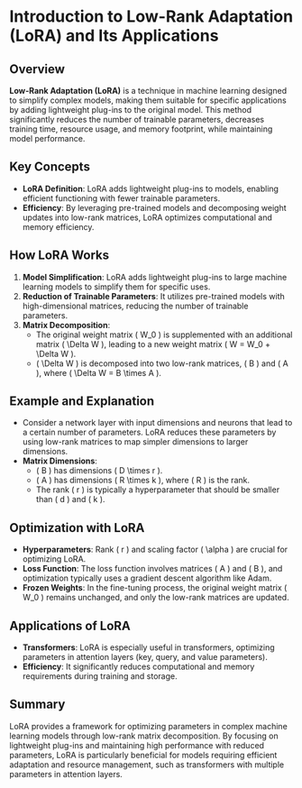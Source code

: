 # Introduction to Low-Rank Adaptation (LoRA) and Its Applications

## Overview

**Low-Rank Adaptation (LoRA)** is a technique in machine learning designed to simplify complex models, making them suitable for specific applications by adding lightweight plug-ins to the original model. This method significantly reduces the number of trainable parameters, decreases training time, resource usage, and memory footprint, while maintaining model performance.

## Key Concepts

- **LoRA Definition**: LoRA adds lightweight plug-ins to models, enabling efficient functioning with fewer trainable parameters.
- **Efficiency**: By leveraging pre-trained models and decomposing weight updates into low-rank matrices, LoRA optimizes computational and memory efficiency.
  
## How LoRA Works

1. **Model Simplification**: LoRA adds lightweight plug-ins to large machine learning models to simplify them for specific uses.
2. **Reduction of Trainable Parameters**: It utilizes pre-trained models with high-dimensional matrices, reducing the number of trainable parameters.
3. **Matrix Decomposition**: 
   - The original weight matrix \( W_0 \) is supplemented with an additional matrix \( \Delta W \), leading to a new weight matrix \( W = W_0 + \Delta W \).
   - \( \Delta W \) is decomposed into two low-rank matrices, \( B \) and \( A \), where \( \Delta W = B \times A \).

## Example and Explanation

- Consider a network layer with input dimensions and neurons that lead to a certain number of parameters. LoRA reduces these parameters by using low-rank matrices to map simpler dimensions to larger dimensions.
- **Matrix Dimensions**:
  - \( B \) has dimensions \( D \times r \).
  - \( A \) has dimensions \( R \times k \), where \( R \) is the rank.
  - The rank \( r \) is typically a hyperparameter that should be smaller than \( d \) and \( k \).

## Optimization with LoRA

- **Hyperparameters**: Rank \( r \) and scaling factor \( \alpha \) are crucial for optimizing LoRA.
- **Loss Function**: The loss function involves matrices \( A \) and \( B \), and optimization typically uses a gradient descent algorithm like Adam.
- **Frozen Weights**: In the fine-tuning process, the original weight matrix \( W_0 \) remains unchanged, and only the low-rank matrices are updated.
  
## Applications of LoRA

- **Transformers**: LoRA is especially useful in transformers, optimizing parameters in attention layers (key, query, and value parameters).
- **Efficiency**: It significantly reduces computational and memory requirements during training and storage.

## Summary

LoRA provides a framework for optimizing parameters in complex machine learning models through low-rank matrix decomposition. By focusing on lightweight plug-ins and maintaining high performance with reduced parameters, LoRA is particularly beneficial for models requiring efficient adaptation and resource management, such as transformers with multiple parameters in attention layers.